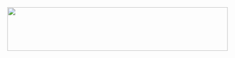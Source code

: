 <div align="center">
  <img opacity="0" height="100#" width="100%" src="https://images8.alphacoders.com/136/thumb-1920-1363709.png" />
</div>
